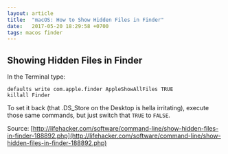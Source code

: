 ```yaml
---
layout: article
title:  "macOS: How to Show Hidden Files in Finder"
date:   2017-05-20 18:29:58 +0700
tags: macos finder
---
```


## Showing Hidden Files in Finder

In the Terminal type:

```
defaults write com.apple.finder AppleShowAllFiles TRUE
killall Finder
```

To set it back (that .DS_Store on the Desktop is hella irritating), execute those same commands, but just switch that `TRUE` to `FALSE`.

Source: [http://lifehacker.com/software/command-line/show-hidden-files-in-finder-188892.php](http://lifehacker.com/software/command-line/show-hidden-files-in-finder-188892.php)
